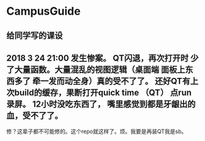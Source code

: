 # CampusGuide
给同学写的课设
----------
2018 3 24 21:00 发生惨案。 
QT闪退，再次打开时 少了大量函数。大量混乱的视图逻辑（桌面端 面板上东西多了 牵一发而动全身）真的受不了了。
还好QT有上次build的缓存，果断打开quick time （QT） 点run 录屏。
12小时没吃东西了， 嘴里感觉到都是牙龈出的血，受不了了。
---------
修？这辈子都不可能修的。这个repo就这样了。烦。我要是再装QT我是sb。
